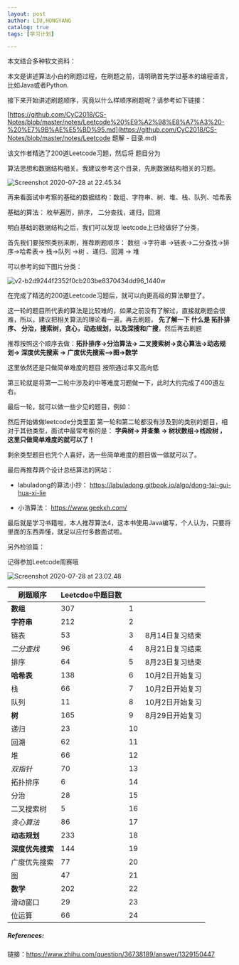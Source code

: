 ```yaml
---
layout: post
author: LIU,HONGYANG
catalog: true
tags: [学习计划]

---
```






本文结合多种软文资料：





本文是讲述算法小白的刷题过程，在刷题之前，请明确首先学过基本的编程语言，比如Java或者Python.

接下来开始讲述刷题顺序，究竟以什么样顺序刷题呢？请参考如下链接：



[https://github.com/CyC2018/CS-Notes/blob/master/notes/Leetcode%20%E9%A2%98%E8%A7%A3%20-%20%E7%9B%AE%E5%BD%95.md](https://github.com/CyC2018/CS-Notes/blob/master/notes/Leetcode 题解 - 目录.md)



该文作者精选了200道Leetcode习题，然后将 题目分为

算法思想和数据结构相关。我建议参考这个目录，先刷数据结构相关的习题。

![Screenshot 2020-07-28 at 22.45.34](https://tva1.sinaimg.cn/large/007S8ZIlgy1gh72k29371j306i0hg754.jpg)



再来看面试中考察的基础的数据结构：数组、字符串、树、堆、栈、队列、哈希表

基础的算法： 枚举遍历，排序， 二分查找，递归，回溯

明白基础的数据结构之后，我们可以发现 leetcode上已经做好了分类， 

首先我们要按照类别来刷，推荐刷题顺序： 数组 ->字符串 ->链表->二分查找->排序->哈希表-> 栈->队列 ->树 、递归、回溯 -> 堆



可以参考的如下图片分类：

![v2-b2d9244f2352f0cb203be8370434dd96_1440w](https://tva1.sinaimg.cn/large/007S8ZIlgy1gh72qwg7y8j30ey0qg40m.jpg)



在完成了精选的200道Leetcode习题后，就可以向更高级的算法攀登了。



这一轮的题目所代表的算法是比较难的，如果之前没有了解过，直接就刷题会很难，所以，建议把相关算法的理论看一遍，再去刷题， **先了解一下 什么是 拓扑排序、 分治，搜索树，贪心，动态规划，以及深搜和广搜**，然后再去刷题 

推荐按照这个顺序去做：**拓扑排序->分治算法-> 二叉搜索树->贪心算法->动态规划-> 深度优先搜索 -> 广度优先搜索-->图->数学**

这里依然还是只做简单难度的题目 按照通过率又高向低



第三轮就是将第一二轮中涉及的中等难度习题做一下，此时大约完成了400道左右。





最后一轮，就可以做一些少见的题目，例如：

然后开始做做leetcode分类里面 第一轮和第二轮都没有涉及到的类别的题目，相对于其他类型，面试中最常考察的是： **字典树-> 并查集 -> 树状数组->线段树 ， 这里只做简单难度的就可以了！**

剩余类型题目也凭个人喜好，选一些简单难度的题目做一做就可以了。



最后再推荐两个设计总结算法的网站：



- labuladong的算法小抄： https://labuladong.gitbook.io/algo/dong-tai-gui-hua-xi-lie

- 小浩算法： https://www.geekxh.com/



最后就是学习书籍啦，本人推荐算法4，这本书使用Java编写，个人认为，只要将里面的东西弄懂，就足以应付多数面试啦。



另外检验篇：



记得参加Leetcode周赛哦



![Screenshot 2020-07-28 at 23.02.48](https://tva1.sinaimg.cn/large/007S8ZIlgy1gh731x1ogsj30l40eqwgv.jpg)





| 刷题顺序         | Leetcdoe中题目数 |      |                 |
| ---------------- | ---------------- | ---- | --------------- |
| **数组**         | 307              | 1    |                 |
| **字符串**       | 212              | 2    |                 |
| 链表             | 53               | 3    | 8月14日复习结束 |
| *二分查找*       | 96               | 4    | 8月21日复习结束 |
| 排序             | 64               | 5    | 8月23日复习结束 |
| **哈希表**       | 138              | 6    | 10月2日开始复习 |
| 栈               | 66               | 7    | 10月2日开始复习 |
| 队列             | 11               | 8    | 10月2日开始复习 |
| **树**           | 165              | 9    | 8月29日开始复习 |
| 递归             | 23               | 10   |                 |
| 回溯             | 62               | 11   |                 |
| 堆               | 66               | 12   |                 |
| *双指针*         | 70               | 13   |                 |
| 拓扑排序         | 6                | 14   |                 |
| 分治             | 28               | 15   |                 |
| 二叉搜索树       | 5                | 16   |                 |
| *贪心算法*       | 86               | 17   |                 |
| **动态规划**     | 233              | 18   |                 |
| **深度优先搜索** | 144              | 19   |                 |
| 广度优先搜索     | 77               | 20   |                 |
| 图               | 47               | 21   |                 |
| **数学**         | 202              | 22   |                 |
| 滑动窗口         | 29               | 23   |                 |
| 位运算           | 66               | 24   |                 |



##### References:

链接：https://www.zhihu.com/question/36738189/answer/1329150447
